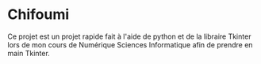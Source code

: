 # Chifoumi
Ce projet est un projet rapide fait à l'aide de python et de la libraire Tkinter lors de mon cours de Numérique Sciences Informatique afin de prendre en main Tkinter.
